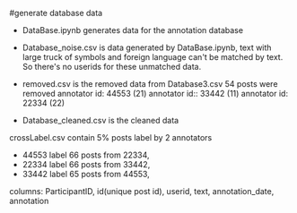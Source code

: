 #generate database data


* DataBase.ipynb generates data for the annotation database
* Database_noise.csv is data generated by DataBase.ipynb, text with large truck of symbols and foreign language can't be matched by text.
So there's no userids for these unmatched data.
* removed.csv is the removed data from Database3.csv
54 posts were removed 
annotator id: 44553 (21)
annotator id:: 33442 (11)
annotator id: 22334 (22)



* Database_cleaned.csv is the cleaned data

crossLabel.csv contain 5% posts label by 2 annotators 
* 44553 label 66 posts from 22334,
* 22334 label 66 posts from 33442,
* 33442 label 65 posts from 44553,

columns: ParticipantID, id(unique post id), userid, text, annotation_date, annotation
